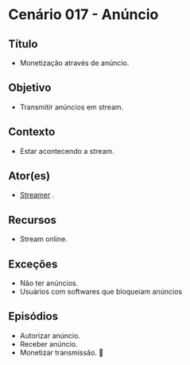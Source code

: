 # Cenário 017 - Anúncio

## Título 
* Monetização através de anúncio.

## Objetivo
* Transmitir anúncios em stream.

## Contexto
* Estar acontecendo a stream.

## Ator(es)
* [Streamer](https://github.com/gabrielziegler3/Requisitos-2018-1/wiki/L%C3%A9xico-Streamer)
.

## Recursos
* Stream online.

## Exceções
* Não ter anúncios.
* Usuários com softwares que bloqueiam anúncios

## Episódios
* Autorizar anúncio.
* Receber anúncio.
* Monetizar transmissão.


